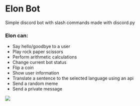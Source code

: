 # Elon Bot
Simple discord bot with slash commands made with discord.py


### Elon can:
- Say hello/goodbye to a user
- Play rock paper scissors
- Perform arithmetic calculations
- Change current bot status
- Flip a coin
- Show user information
- Translate a sentence to the selected language using an api
- Send a random meme
- Send a private message

![](https://i.pinimg.com/originals/5f/91/f4/5f91f46852965b1e366b526ab8089a06.gif)
